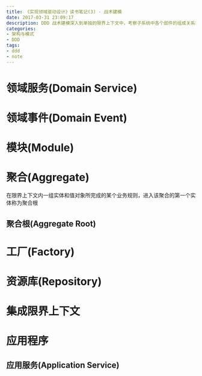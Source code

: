 ```yaml
---
title: 《实现领域驱动设计》读书笔记(3) - 战术建模
date: 2017-03-31 23:09:17
description: DDD 战术建模深入到单独的限界上下文中，考察子系统中各个部件的组成关系和实现细节，这部分是设计树的末端，大量的实现决策发生在这里
categories:
- 架构与模式
- DDD
tags: 
- ddd
- note
---
```



# 领域服务(Domain Service)

# 领域事件(Domain Event)

# 模块(Module)

# 聚合(Aggregate)
在限界上下文内一组实体和值对象所完成的某个业务规则，进入该聚合的第一个实体称为聚合根

## 聚合根(Aggregate Root)

# 工厂(Factory)

# 资源库(Repository)

# 集成限界上下文

# 应用程序

## 应用服务(Application Service)